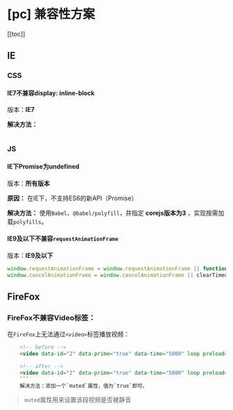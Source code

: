 # [pc] 兼容性方案

[[toc]]

## IE
### CSS
#### IE7不兼容display: inline-block
版本：**IE7**

**解决方法：** 

```css
```


### JS
#### IE下Promise为undefined
版本：**所有版本**

**原因：** 在IE下，不支持ES6的新API（Promise）

**解决方法：** 使用`Babel`、`@babel/polyfill`，并指定 **corejs版本为3** ，实现按需加载`polyfills`。
 
#### IE9及以下不兼容`requestAnimationFrame`
版本：**IE9及以下**
```js
window.requestAnimationFrame = window.requestAnimationFrame || function(a){return setTimeout(a, 1000 / 60)};//时间刻自行设置
window.cancelAnimationFrame = window.cancelAnimationFrame || clearTimeout;
```



## FireFox
### FireFox不兼容Video标签：
在`FireFox`上无法通过`<video>`标签播放视频：
```html
    <!-- before -->
    <video data-id="2" data-prime="true" data-time="5000" loop preload="none" playsInline autoPlay>

    <!-- after -->
    <video data-id="2" data-prime="true" data-time="5000" loop preload="none" playsInline autoPlay muted={true}>
    ```
    解决方法：添加一个`muted`属性，值为`true`即可。
```
> `muted`属性用来设置该段视频是否被静音

